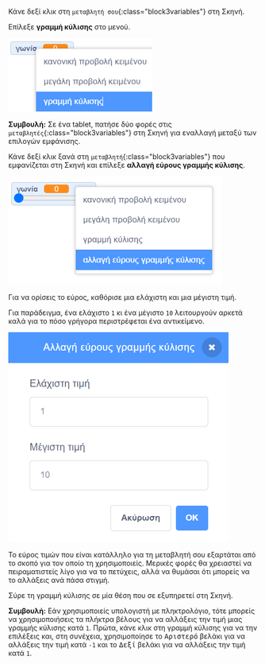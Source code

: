 Κάνε δεξί κλικ στη `μεταβλητή σου`{:class="block3variables"} στη Σκηνή.

Επίλεξε **γραμμή κύλισης** στο μενού.

![Επιλογή 'γραμμής κύλισης' στο μενού.](images/variable-slider.png)

**Συμβουλή:** Σε ένα tablet, πατήσε δύο φορές στις `μεταβλητές`{:class="block3variables"} στη Σκηνή για εναλλαγή μεταξύ των επιλογών εμφάνισης.

Κάνε δεξί κλικ ξανά στη `μεταβλητή`{:class="block3variables"} που εμφανίζεται στη Σκηνή και επίλεξε **αλλαγή εύρους γραμμής κύλισης**.

![Επιλογή 'αλλαγή εύρους γραμμής κύλισης' στο μενού.](images/slider-range.png)

Για να ορίσεις το εύρος, καθόρισε μια ελάχιστη και μια μέγιστη τιμή.

Για παράδειγμα, ένα ελάχιστο `1` κι ένα μέγιστο `10` λειτουργούν αρκετά καλά για το πόσο γρήγορα περιστρέφεται ένα αντικείμενο.

![Αλλαγή του εύρους της γραμμής κύλισης σε 1 έως 10.](images/slider-values.png)

Το εύρος τιμών που είναι κατάλληλο για τη μεταβλητή σου εξαρτάται από το σκοπό για τον οποίο τη χρησιμοποιείς. Μερικές φορές θα χρειαστεί να πειραματιστείς λίγο για να το πετύχεις, αλλά να θυμάσαι ότι μπορείς να το αλλάξεις ανά πάσα στιγμή.

Σύρε τη γραμμή κύλισης σε μία θέση που σε εξυπηρετεί στη Σκηνή.

**Συμβουλή:** Εάν χρησιμοποιείς υπολογιστή με πληκτρολόγιο, τότε μπορείς να χρησιμοποιήσεις τα πλήκτρα βέλους για να αλλάξεις την τιμή μιας γραμμής κύλισης κατά `1`. Πρώτα, κάνε κλικ στη γραμμή κύλισης για να την επιλέξεις και, στη συνέχεια, χρησιμοποίησε το <kbd>Αριστερό</kbd> βελάκι για να αλλάξεις την τιμή κατά `-1` και το <kbd>Δεξί</kbd> βελάκι για να αλλάξεις την τιμή κατά `1`.

